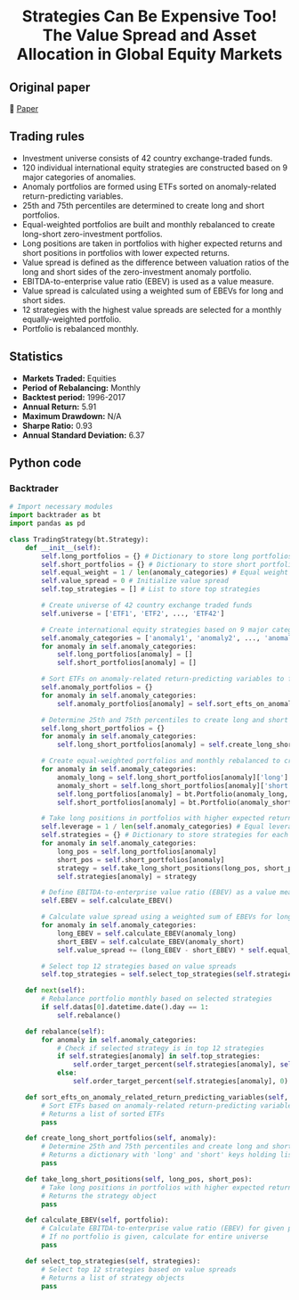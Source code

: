 <div align="center">
  <h1>Strategies Can Be Expensive Too! The Value Spread and Asset Allocation in Global Equity Markets</h1>
</div>

## Original paper

📕 [Paper](https://papers.ssrn.com/sol3/papers.cfm?abstract_id=3332931)

## Trading rules

- Investment universe consists of 42 country exchange-traded funds.
- 120 individual international equity strategies are constructed based on 9 major categories of anomalies.
- Anomaly portfolios are formed using ETFs sorted on anomaly-related return-predicting variables.
- 25th and 75th percentiles are determined to create long and short portfolios.
- Equal-weighted portfolios are built and monthly rebalanced to create long-short zero-investment portfolios.
- Long positions are taken in portfolios with higher expected returns and short positions in portfolios with lower expected returns.
- Value spread is defined as the difference between valuation ratios of the long and short sides of the zero-investment anomaly portfolio.
- EBITDA-to-enterprise value ratio (EBEV) is used as a value measure.
- Value spread is calculated using a weighted sum of EBEVs for long and short sides.
- 12 strategies with the highest value spreads are selected for a monthly equally-weighted portfolio.
- Portfolio is rebalanced monthly.

## Statistics

- **Markets Traded:** Equities
- **Period of Rebalancing:** Monthly
- **Backtest period:** 1996-2017
- **Annual Return:** 5.91
- **Maximum Drawdown:** N/A
- **Sharpe Ratio:** 0.93
- **Annual Standard Deviation:** 6.37

## Python code

### Backtrader

```python
# Import necessary modules
import backtrader as bt
import pandas as pd

class TradingStrategy(bt.Strategy):
    def __init__(self):
        self.long_portfolios = {} # Dictionary to store long portfolios
        self.short_portfolios = {} # Dictionary to store short portfolios
        self.equal_weight = 1 / len(anomaly_categories) # Equal weight for each category
        self.value_spread = 0 # Initialize value spread
        self.top_strategies = [] # List to store top strategies

        # Create universe of 42 country exchange traded funds
        self.universe = ['ETF1', 'ETF2', ..., 'ETF42']

        # Create international equity strategies based on 9 major categories of anomalies
        self.anomaly_categories = ['anomaly1', 'anomaly2', ..., 'anomaly9']
        for anomaly in self.anomaly_categories:
            self.long_portfolios[anomaly] = []
            self.short_portfolios[anomaly] = []

        # Sort ETFs on anomaly-related return-predicting variables to form anomaly portfolios
        self.anomaly_portfolios = {}
        for anomaly in self.anomaly_categories:
            self.anomaly_portfolios[anomaly] = self.sort_efts_on_anomaly_related_return_predicting_variables(anomaly)

        # Determine 25th and 75th percentiles to create long and short portfolios
        self.long_short_portfolios = {}
        for anomaly in self.anomaly_categories:
            self.long_short_portfolios[anomaly] = self.create_long_short_portfolios(anomaly)

        # Create equal-weighted portfolios and monthly rebalanced to create long-short zero-investment portfolios
        for anomaly in self.anomaly_categories:
            anomaly_long = self.long_short_portfolios[anomaly]['long']
            anomaly_short = self.long_short_portfolios[anomaly]['short']
            self.long_portfolios[anomaly] = bt.Portfolio(anomaly_long, multiplier=self.equal_weight)
            self.short_portfolios[anomaly] = bt.Portfolio(anomaly_short, multiplier=self.equal_weight)

        # Take long positions in portfolios with higher expected returns and short positions in portfolios with lower expected returns
        self.leverage = 1 / len(self.anomaly_categories) # Equal leverage for each strategy
        self.strategies = {} # Dictionary to store strategies for each anomaly category
        for anomaly in self.anomaly_categories:
            long_pos = self.long_portfolios[anomaly]
            short_pos = self.short_portfolios[anomaly]
            strategy = self.take_long_short_positions(long_pos, short_pos)
            self.strategies[anomaly] = strategy

        # Define EBITDA-to-enterprise value ratio (EBEV) as a value measure
        self.EBEV = self.calculate_EBEV()

        # Calculate value spread using a weighted sum of EBEVs for long and short sides
        for anomaly in self.anomaly_categories:
            long_EBEV = self.calculate_EBEV(anomaly_long)
            short_EBEV = self.calculate_EBEV(anomaly_short)
            self.value_spread += (long_EBEV - short_EBEV) * self.equal_weight

        # Select top 12 strategies based on value spreads
        self.top_strategies = self.select_top_strategies(self.strategies)

    def next(self):
        # Rebalance portfolio monthly based on selected strategies
        if self.datas[0].datetime.date().day == 1:
            self.rebalance()

    def rebalance(self):
        for anomaly in self.anomaly_categories:
            # Check if selected strategy is in top 12 strategies
            if self.strategies[anomaly] in self.top_strategies:
                self.order_target_percent(self.strategies[anomaly], self.leverage)
            else:
                self.order_target_percent(self.strategies[anomaly], 0)

    def sort_efts_on_anomaly_related_return_predicting_variables(self, anomaly):
        # Sort ETFs based on anomaly-related return-predicting variables
        # Returns a list of sorted ETFs
        pass

    def create_long_short_portfolios(self, anomaly):
        # Determine 25th and 75th percentiles and create long and short portfolios
        # Returns a dictionary with 'long' and 'short' keys holding lists of ETFs
        pass

    def take_long_short_positions(self, long_pos, short_pos):
        # Take long positions in portfolios with higher expected returns and short positions in portfolios with lower expected returns
        # Returns the strategy object
        pass

    def calculate_EBEV(self, portfolio):
        # Calculate EBITDA-to-enterprise value ratio (EBEV) for given portfolio
        # If no portfolio is given, calculate for entire universe
        pass

    def select_top_strategies(self, strategies):
        # Select top 12 strategies based on value spreads
        # Returns a list of strategy objects
        pass
```